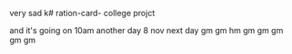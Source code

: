 very sad k# ration-card-
college projct

and it's going on 
10am
another day 8 nov
next day
gm
gm
hm
gm
gm
gm
gm
gm